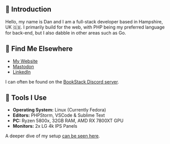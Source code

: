 ## 👋 Introduction

Hello, my name is Dan and I am a full-stack developer based in Hampshire, UK 🇬🇧. I primarily build for the web, with PHP being my preferred language for back-end, but I also dabble in other areas such as Go.

## 🔭 Find Me Elsewhere

- [My Website](https://danb.me)
- [Mastodon](https://fosstodon.org/@danb)
- [LinkedIn](https://www.linkedin.com/in/danjamesbrown/)

I can often be found on the [BookStack Discord server](https://discord.gg/ztkBqR2).

## 🔧 Tools I Use

- **Operating System:** Linux (Currently Fedora)
- **Editors:** PHPStorm, VSCode & Sublime Text
- **PC:** Ryzen 5800x, 32GB RAM, AMD RX 7800XT GPU
- **Monitors:** 2x LG 4k IPS Panels

A deeper dive of my setup [can be seen here](https://danb.me/blog/posts/2022-workstation/).
